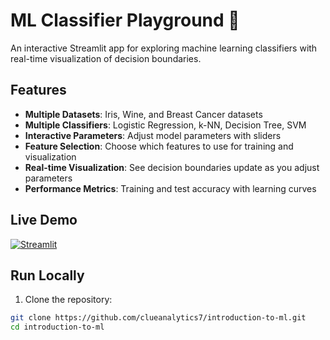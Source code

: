 # ML Classifier Playground 🧪

An interactive Streamlit app for exploring machine learning classifiers with real-time visualization of decision boundaries.

## Features

- **Multiple Datasets**: Iris, Wine, and Breast Cancer datasets
- **Multiple Classifiers**: Logistic Regression, k-NN, Decision Tree, SVM
- **Interactive Parameters**: Adjust model parameters with sliders
- **Feature Selection**: Choose which features to use for training and visualization
- **Real-time Visualization**: See decision boundaries update as you adjust parameters
- **Performance Metrics**: Training and test accuracy with learning curves

## Live Demo

[![Streamlit](https://static.streamlit.io/badges/streamlit_badge_black_white.svg)](https://your-username-ml-classifier-playground.streamlit.app/)

## Run Locally

1. Clone the repository:
```bash
git clone https://github.com/clueanalytics7/introduction-to-ml.git
cd introduction-to-ml
